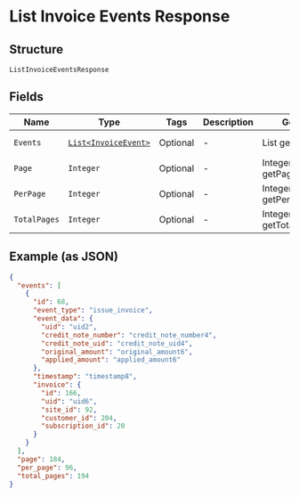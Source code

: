 
# List Invoice Events Response

## Structure

`ListInvoiceEventsResponse`

## Fields

| Name | Type | Tags | Description | Getter | Setter |
|  --- | --- | --- | --- | --- | --- |
| `Events` | [`List<InvoiceEvent>`](../../doc/models/invoice-event.md) | Optional | - | List<InvoiceEvent> getEvents() | setEvents(List<InvoiceEvent> events) |
| `Page` | `Integer` | Optional | - | Integer getPage() | setPage(Integer page) |
| `PerPage` | `Integer` | Optional | - | Integer getPerPage() | setPerPage(Integer perPage) |
| `TotalPages` | `Integer` | Optional | - | Integer getTotalPages() | setTotalPages(Integer totalPages) |

## Example (as JSON)

```json
{
  "events": [
    {
      "id": 68,
      "event_type": "issue_invoice",
      "event_data": {
        "uid": "uid2",
        "credit_note_number": "credit_note_number4",
        "credit_note_uid": "credit_note_uid4",
        "original_amount": "original_amount6",
        "applied_amount": "applied_amount6"
      },
      "timestamp": "timestamp8",
      "invoice": {
        "id": 166,
        "uid": "uid6",
        "site_id": 92,
        "customer_id": 204,
        "subscription_id": 20
      }
    }
  ],
  "page": 184,
  "per_page": 96,
  "total_pages": 194
}
```

